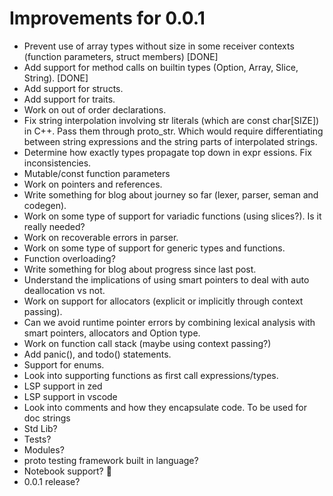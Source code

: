 # Improvements for 0.0.1
- Prevent use of array types without size in some receiver contexts (function parameters, struct members) [DONE]
- Add support for method calls on builtin types (Option, Array, Slice, String). [DONE]
- Add support for structs.
- Add support for traits.
- Work on out of order declarations.
- Fix string interpolation involving str literals (which are const char[SIZE]) in C++. Pass them through proto_str. Which would require differentiating between
string expressions and the string parts of interpolated strings.
- Determine how exactly types propagate top down in expr essions. Fix inconsistencies.
- Mutable/const function parameters
- Work on pointers and references.
- Write something for blog about journey so far (lexer, parser, seman and codegen).
- Work on some type of support for variadic functions (using slices?). Is it really needed?
- Work on recoverable errors in parser.
- Work on some type of support for generic types and functions.
- Function overloading?
- Write something for blog about progress since last post.
- Understand the implications of using smart pointers to deal with auto deallocation vs not.
- Work on support for allocators (explicit or implicitly through context passing).
- Can we avoid runtime pointer errors by combining lexical analysis with smart pointers, allocators and Option type.
- Work on function call stack (maybe using context passing?)
- Add panic(), and todo() statements.
- Support for enums.
- Look into supporting functions as first call expressions/types.
- LSP support in zed
- LSP support in vscode
- Look into comments and how they encapsulate code. To be used for doc strings
- Std Lib?
- Tests?
- Modules?
- proto testing framework built in language?
- Notebook support? 👀
- 0.0.1 release?
